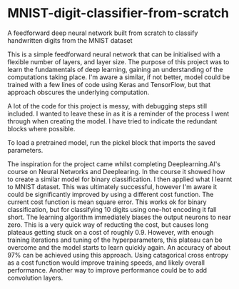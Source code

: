 # MNIST-digit-classifier-from-scratch
A feedforward deep neural network built from scratch to classify handwritten digits from the MNIST dataset

This is a simple feedforward neural network that can be initialised with a flexible number of layers, and layer size.
The purpose of this project was to learn the fundamentals of deep learning, gaining an understanding of the computations taking place.
I'm aware a similar, if not better, model could be trained with a few lines of code using Keras and TensorFlow, but that approach obscures the underlying computation.

A lot of the code for this project is messy, with debugging steps still included. I wanted to leave these in as it is a reminder of the process I went through when creating the model. I have tried to indicate the redundant blocks where possible.

To load a pretrained model, run the pickel block that imports the saved parameters.

The inspiration for the project came whilst completing Deeplearning.AI's course on Neural Networks and Deeplearing. In the course it showed how to create a similar model for binary classification. I then applied what I learnt to MNIST dataset. This was ultimately successful, however I'm aware it could be significantly improved by using a different cost function. The current cost function is mean square error. This works ok for binary classification, but for classifying 10 digits using one-hot encoding it fall short. The learning algorithm immediately biases the output neurons to near zero. This is a very quick way of reducting the cost, but causes long plateaus getting stuck on a cost of roughly 0.9. However, with enough training iterations and tuning of the hyperparameters, this plateau can be overcome and the model starts to learn quickly again. An accuracy of about 97% can be achieved using this approach. Using catagorical cross entropy as a cost function would improve training speeds, and likely overall performance. Another way to improve performance could be to add convolution layers.
